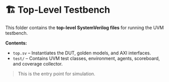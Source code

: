 # 🏗️ Top-Level Testbench

This folder contains the **top-level SystemVerilog files** for running the UVM testbench.

**Contents:**
- `top.sv` – Instantiates the DUT, golden models, and AXI interfaces.
- `test/` – Contains UVM test classes, environment, agents, scoreboard, and coverage collector.

> This is the entry point for simulation.